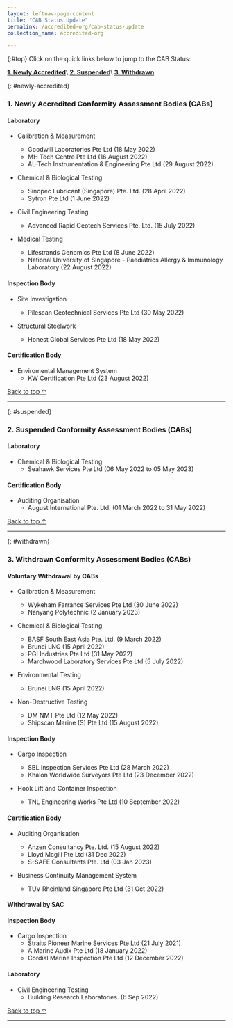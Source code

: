 ```yaml
---
layout: leftnav-page-content
title: "CAB Status Update"
permalink: /accredited-org/cab-status-update
collection_name: accredited-org

---
```


{:#top}
Click on the quick links below to jump to the CAB Status:

**[1. Newly Accredited](#newly-accredited)**\\
**[2. Suspended](#suspended)**\\
**[3. Withdrawn](#withdrawn)**


{: #newly-accredited}
### 1. Newly Accredited Conformity Assessment Bodies (CABs) 
   

#### Laboratory

* Calibration & Measurement 
  * Goodwill Laboratories Pte Ltd (18 May 2022)
  * MH Tech Centre Pte Ltd (16 August 2022)
  * AL-Tech Instrumentation & Engineering Pte Ltd (29 August 2022)


* Chemical & Biological Testing 
  * Sinopec Lubricant (Singapore) Pte. Ltd. (28 April 2022)
  * Sytron Pte Ltd (1 June 2022)


* Civil Engineering Testing
  * Advanced Rapid Geotech Services Pte. Ltd. (15 July 2022)


* Medical Testing
  * Lifestrands Genomics Pte Ltd (8 June 2022)
  * National University of Singapore - Paediatrics Allergy & Immunology Laboratory (22 August 2022)
  


#### Inspection Body


* Site Investigation
  * Pilescan Geotechnical Services Pte Ltd (30 May 2022)


* Structural Steelwork
  * Honest Global Services Pte Ltd (18 May 2022)


#### Certification Body


* Enviromental Management System
  * KW Certification Pte Ltd (23 August 2022)



[Back to top ↑](#top)

---

{: #suspended}
### 2. Suspended Conformity Assessment Bodies (CABs)


#### Laboratory

* Chemical & Biological Testing 
  * Seahawk Services Pte Ltd (06 May 2022 to 05 May 2023)


#### Certification Body

* Auditing Organisation
  * August International Pte. Ltd. (01 March 2022 to 31 May 2022)
 
 

[Back to top ↑](#top)

---

{: #withdrawn}
### 3. Withdrawn Conformity Assessment Bodies (CABs)


#### **Voluntary Withdrawal by CABs**

* Calibration & Measurement
  * Wykeham Farrance Services Pte Ltd (30 June 2022)
  * Nanyang Polytechnic (2 January 2023)

* Chemical & Biological Testing 
  * BASF South East Asia Pte. Ltd. (9 March 2022)
  * Brunei LNG (15 April 2022)
  * PGI Industries Pte Ltd (31 May 2022)
  * Marchwood Laboratory Services Pte Ltd (5 July 2022)


* Environmental Testing 
  * Brunei LNG (15 April 2022)

* Non-Destructive Testing 
  * DM NMT Pte Ltd (12 May 2022)
  * Shipscan Marine (S) Pte Ltd (15 August 2022)


#### Inspection Body

* Cargo Inspection
  * SBL Inspection Services Pte Ltd (28 March 2022)
  * Khalon Worldwide Surveyors Pte Ltd (23 December 2022)

* Hook Lift and Container Inspection
  * TNL Engineering Works Pte Ltd (10 September 2022)



#### Certification Body

* Auditing Organisation
  * Anzen Consultancy Pte. Ltd. (15 August 2022)
  * Lloyd Mcgill Pte Ltd (31 Dec 2022)
  * S-SAFE Consultants Pte. Ltd (03 Jan 2023)

* Business Continuity Management System
  * TUV Rheinland Singapore Pte Ltd (31 Oct 2022)
  

#### **Withdrawal by SAC**

#### Inspection Body

* Cargo Inspection
  * Straits Pioneer Marine Services Pte Ltd (21 July 2021)
  * A Marine Audix Pte Ltd (18 January 2022)
  * Cordial Marine Inspection Pte Ltd (12 December 2022)


#### Laboratory

* Civil Engineering Testing
  * Building Research Laboratories. (6  Sep 2022)
  

[Back to top ↑](#top)

---

